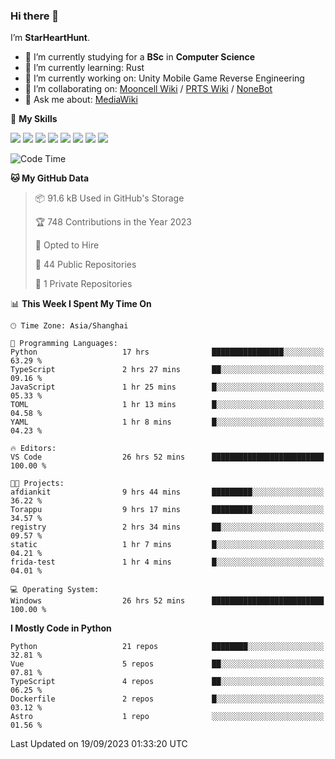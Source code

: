 ### Hi there 👋

I’m **StarHeartHunt**.

- 🏫 I’m currently studying for a **BSc** in **Computer Science**
- 🌱 I’m currently learning: Rust
- 🔭 I’m currently working on: Unity Mobile Game Reverse Engineering
- 👯 I’m collaborating on: [Mooncell Wiki](https://fgo.wiki/) / [PRTS Wiki](http://prts.wiki/) / [NoneBot](https://github.com/nonebot)
- 💬 Ask me about: [MediaWiki](https://www.mediawiki.org)

🌟 **My Skills**

![](https://img.shields.io/badge/-Python-3e74a2?style=flat-square&logo=Python&logoColor=fff)
![](https://img.shields.io/badge/-Node.js-339933?style=flat-square&logo=node.js&logoColor=fff)
![](https://img.shields.io/badge/-Vue-4fc08d?style=flat-square&logo=vue.js&logoColor=fff)
![](https://img.shields.io/badge/-React-2d98ce?style=flat-square&logo=React&logoColor=fff)
![](https://img.shields.io/badge/-TypeScript-3178C6?style=flat-square&logo=TypeScript&logoColor=fff)
![](https://img.shields.io/badge/-Docker-2496ED?style=flat-square&logo=Docker&logoColor=fff)
![](https://img.shields.io/badge/-Linux-000000?style=flat-square&logo=Linux&logoColor=fff)
![](https://img.shields.io/badge/-Dotnet-512bd4?style=flat-square&logo=.net&logoColor=fff)

<!--START_SECTION:waka-->
![Code Time](http://img.shields.io/badge/Code%20Time-636%20hrs%2026%20mins-blue)

**🐱 My GitHub Data** 

> 📦 91.6 kB Used in GitHub's Storage 
 > 
> 🏆 748 Contributions in the Year 2023
 > 
> 💼 Opted to Hire
 > 
> 📜 44 Public Repositories 
 > 
> 🔑 1 Private Repositories 
 > 
📊 **This Week I Spent My Time On** 

```text
🕑︎ Time Zone: Asia/Shanghai

💬 Programming Languages: 
Python                   17 hrs              ████████████████░░░░░░░░░   63.29 % 
TypeScript               2 hrs 27 mins       ██░░░░░░░░░░░░░░░░░░░░░░░   09.16 % 
JavaScript               1 hr 25 mins        █░░░░░░░░░░░░░░░░░░░░░░░░   05.33 % 
TOML                     1 hr 13 mins        █░░░░░░░░░░░░░░░░░░░░░░░░   04.58 % 
YAML                     1 hr 8 mins         █░░░░░░░░░░░░░░░░░░░░░░░░   04.23 % 

🔥 Editors: 
VS Code                  26 hrs 52 mins      █████████████████████████   100.00 % 

🐱‍💻 Projects: 
afdiankit                9 hrs 44 mins       █████████░░░░░░░░░░░░░░░░   36.22 % 
Torappu                  9 hrs 17 mins       █████████░░░░░░░░░░░░░░░░   34.57 % 
registry                 2 hrs 34 mins       ██░░░░░░░░░░░░░░░░░░░░░░░   09.57 % 
static                   1 hr 7 mins         █░░░░░░░░░░░░░░░░░░░░░░░░   04.21 % 
frida-test               1 hr 4 mins         █░░░░░░░░░░░░░░░░░░░░░░░░   04.01 % 

💻 Operating System: 
Windows                  26 hrs 52 mins      █████████████████████████   100.00 % 
```

**I Mostly Code in Python** 

```text
Python                   21 repos            ████████░░░░░░░░░░░░░░░░░   32.81 % 
Vue                      5 repos             ██░░░░░░░░░░░░░░░░░░░░░░░   07.81 % 
TypeScript               4 repos             ██░░░░░░░░░░░░░░░░░░░░░░░   06.25 % 
Dockerfile               2 repos             █░░░░░░░░░░░░░░░░░░░░░░░░   03.12 % 
Astro                    1 repo              ░░░░░░░░░░░░░░░░░░░░░░░░░   01.56 % 
```




 Last Updated on 19/09/2023 01:33:20 UTC
<!--END_SECTION:waka-->
